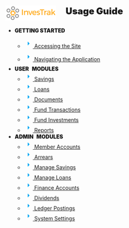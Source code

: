 
<div style="display:inline-flex;width:100%;">
	<!-- Logo -->
	<div style="text-align:left;display:inline-flex;">
		<a href="#/">
			<img height="40px"  
				src="static/images/0.0_investrak_logo.png">
			</img>
		</a>
	</div>
  <!-- Title -->
  <div style="text-align: left;font-weight:900;font-size:24px;margin-left:25px;display:inline-flex;">
		Usage Guide
	</div>
</div>

<div id="nav-menu-items">
	<ul>
		<li>
			<p style="font-weight:900">GETTING STARTED</p>
			<ul style="line-height:2rem;">
				<li>
					<a href="#/02_access-the-site" title="Accessing the Site">
						<svg style="height:24px;width:24px" viewBox="0 0 24 24">
							<path fill="#03a9f4" d="M10,17L15,12L10,7V17Z"></path>
						</svg>
						Accessing the Site
					</a>
				</li>
				<li>
					<a href="#/03_navigate-the-app" 
						title=" Navigating the Application">
						<svg style="height:24px;width:24px" viewBox="0 0 24 24">
							<path fill="#03a9f4" d="M10,17L15,12L10,7V17Z"></path>
						</svg> Navigating the Application
					</a>
				</li>
			</ul>
		</li>
		<li>
			<span class="d-inline-flex" 
				style="font-weight:900">
				<span class="d-inline-flex" style="padding-right:5px">USER</span>
				<span class="ml-1 d-inline-flex d-none d-sm-block"> MODULES</span>
			</span>
			<ul>
				<li>
					<a href="#04_user_savings" title="Savings">
						<svg style="height:24px;width:24px" viewBox="0 0 24 24">
							<path fill="#03a9f4" d="M10,17L15,12L10,7V17Z"></path>
						</svg>
						 Savings
					</a>
				</li>
				<li>
					<a href="#05_user_loans" title="Loans">
						<svg style="height:24px;width:24px" viewBox="0 0 24 24">
							<path fill="#03a9f4" d="M10,17L15,12L10,7V17Z"></path>
						</svg>
						Loans
					</a>
				</li>
				<li>
					<a href="#06_user_documents" title="Documents">
						<svg style="height:24px;width:24px" viewBox="0 0 24 24">
							<path fill="#03a9f4" d="M10,17L15,12L10,7V17Z"></path>
						</svg>
						Documents
					</a>
				</li>
				<li>
					<a href="#07_user_fund-transactions" title="Fund Transactions">
						<svg style="height:24px;width:24px" viewBox="0 0 24 24">
							<path fill="#03a9f4" d="M10,17L15,12L10,7V17Z"></path>
						</svg>
						Fund Transactions
					</a>
				</li>
				<li>
					<a href="#08_user_fund-investments" title="Fund Investments">
						<svg style="height:24px;width:24px" viewBox="0 0 24 24">
							<path fill="#03a9f4" d="M10,17L15,12L10,7V17Z"></path>
						</svg>
						Fund Investments
					</a>
				</li>
				<li>
					<a href="#09_user_reports" title="Reports">
						<svg style="height:24px;width:24px" viewBox="0 0 24 24">
							<path fill="#03a9f4" d="M10,17L15,12L10,7V17Z"></path>
						</svg>
						Reports
					</a>
				</li>
			</ul>
		</li>
		<li>
			<span class="d-inline-flex" style="font-weight:900">
				<span class="d-inline-flex" style="padding-right:5px">ADMIN</span>
				<span class="ml-1 d-inline-flex d-none d-sm-block"> MODULES</span>
			</span>
			<ul>
				<li>
					<a href="#10_admin_member-accounts" title="Member Accounts">
						<svg style="height:24px;width:24px" viewBox="0 0 24 24">
							<path fill="#03a9f4" d="M10,17L15,12L10,7V17Z"></path>
						</svg>
						Member Accounts
					</a>
				</li>			
				<li>
					<a href="#11_admin_arrears" title="Arrears">
						<svg style="height:24px;width:24px" viewBox="0 0 24 24">
							<path fill="#03a9f4" d="M10,17L15,12L10,7V17Z"></path>
						</svg>
						Arrears
					</a>
				</li>
				<li>
					<a href="#12_admin_manage-savings" title="Manage Savings">
						<svg style="height:24px;width:24px" viewBox="0 0 24 24">
							<path fill="#03a9f4" d="M10,17L15,12L10,7V17Z"></path>
						</svg>
						Manage Savings
					</a>
				</li>
				<li>
					<a href="#13_admin_manage-loans" title="Manage Loans">
						<svg style="height:24px;width:24px" viewBox="0 0 24 24">
							<path fill="#03a9f4" d="M10,17L15,12L10,7V17Z"></path>
						</svg>
						Manage Loans
					</a>
				</li>
				<li>
					<a href="#14_admin_finance-accounts" title="Finance Accounts">
						<svg style="height:24px;width:24px" viewBox="0 0 24 24">
							<path fill="#03a9f4" d="M10,17L15,12L10,7V17Z"></path>
						</svg>
						Finance Accounts
					</a>
				</li>
				<li>
					<a href="#15_admin_dividends" title="Dividends">
						<svg style="height:24px;width:24px" viewBox="0 0 24 24">
							<path fill="#03a9f4" d="M10,17L15,12L10,7V17Z"></path>
						</svg>
						Dividends
					</a>
				</li>
				<li>
					<a href="#16_admin_ledger-postings" title="Dividends">
						<svg style="height:24px;width:24px" viewBox="0 0 24 24">
							<path fill="#03a9f4" d="M10,17L15,12L10,7V17Z"></path>
						</svg>
						Ledger Postings
					</a>
				</li>
				<li>
					<a href="#17_admin_system-settings" title="System Settings">
						<svg style="height:24px;width:24px" viewBox="0 0 24 24">
							<path fill="#03a9f4" d="M10,17L15,12L10,7V17Z"></path>
						</svg>
						System Settings
					</a>
				</li>
			</ul>
		</li>
	</ul>
</div>
<!-- <script setup>
  const {computed }=Vue
	Vue.createApp({
		setup(){
			const mobile_screen = computed(()=>{
				return window.innerWidth<600
			});
			return{mobile_screen}
		}
	}).mount('#nav-menu');
</script> -->
